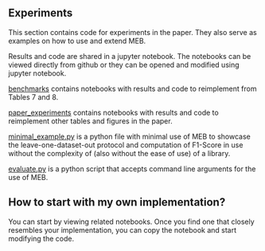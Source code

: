## Experiments

This section contains code for experiments in the paper. They also serve as examples on how to use and extend MEB.

Results and code are shared in a jupyter notebook. The notebooks can be viewed directly from github or they can be opened and modified using jupyter notebook.

[benchmarks](benchmarks) contains notebooks with results and code to reimplement from Tables 7 and 8.

[paper_experiments](paper_experiments) contains notebooks with results and code to reimplement other tables and figures in the paper.

[minimal_example.py](minimal_example.py) is a python file with minimal use of MEB to showcase the leave-one-dataset-out protocol and computation of F1-Score in use without the complexity of (also without the ease of use) of a library.

[evaluate.py](evaluate.py) is a python script that accepts command line arguments for the use of MEB.

## How to start with my own implementation?
You can start by viewing related notebooks. Once you find one that closely resembles your implementation, you can copy the notebook and start modifying the code.
